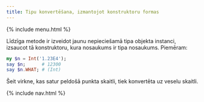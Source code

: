 ```yaml
---
title: Tipu konvertēšana, izmantojot konstruktoru formas
---
```


{% include menu.html %}

Līdzīga metode ir izveidot jaunu nepieciešamā tipa objekta instanci, izsaucot tā konstruktoru, kura nosaukums ir tipa nosaukums. Piemēram:

```raku
my $n = Int('1.23E4');
say $n;      # 12300
say $n.WHAT; # (Int)
```

Šeit virkne, kas satur peldošā punkta skaitli, tiek konvertēta uz veselu skaitli.

{% include nav.html %}